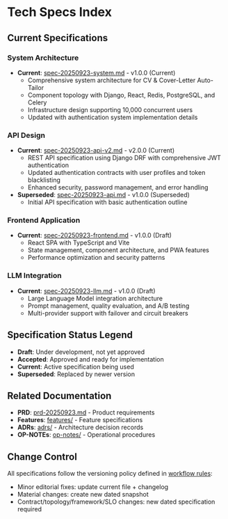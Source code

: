 # Tech Specs Index

## Current Specifications

### System Architecture
- **Current**: [spec-20250923-system.md](spec-20250923-system.md) - v1.0.0 (Current)
  - Comprehensive system architecture for CV & Cover-Letter Auto-Tailor
  - Component topology with Django, React, Redis, PostgreSQL, and Celery
  - Infrastructure design supporting 10,000 concurrent users
  - Updated with authentication system implementation details

### API Design
- **Current**: [spec-20250923-api-v2.md](spec-20250923-api-v2.md) - v2.0.0 (Current)
  - REST API specification using Django DRF with comprehensive JWT authentication
  - Updated authentication contracts with user profiles and token blacklisting
  - Enhanced security, password management, and error handling
- **Superseded**: [spec-20250923-api.md](spec-20250923-api.md) - v1.0.0 (Superseded)
  - Initial API specification with basic authentication outline

### Frontend Application
- **Current**: [spec-20250923-frontend.md](spec-20250923-frontend.md) - v1.0.0 (Draft)
  - React SPA with TypeScript and Vite
  - State management, component architecture, and PWA features
  - Performance optimization and security patterns

### LLM Integration
- **Current**: [spec-20250923-llm.md](spec-20250923-llm.md) - v1.0.0 (Draft)
  - Large Language Model integration architecture
  - Prompt management, quality evaluation, and A/B testing
  - Multi-provider support with failover and circuit breakers

## Specification Status Legend
- **Draft**: Under development, not yet approved
- **Accepted**: Approved and ready for implementation
- **Current**: Active specification being used
- **Superseded**: Replaced by newer version

## Related Documentation
- **PRD**: [prd-20250923.md](../prds/prd-20250923.md) - Product requirements
- **Features**: [features/](../features/) - Feature specifications
- **ADRs**: [adrs/](../adrs/) - Architecture decision records
- **OP-NOTEs**: [op-notes/](../op-notes/) - Operational procedures

## Change Control
All specifications follow the versioning policy defined in [workflow rules](../../rules/00-workflow.md):
- Minor editorial fixes: update current file + changelog
- Material changes: create new dated snapshot
- Contract/topology/framework/SLO changes: new dated specification required